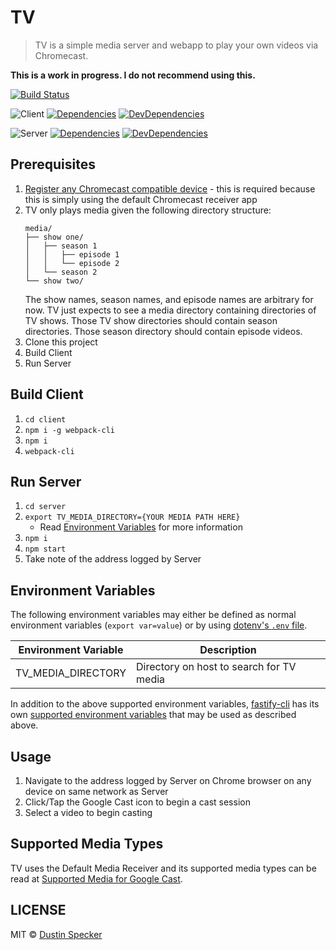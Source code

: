 # TV

> TV is a simple media server and webapp to play your own videos via Chromecast.

**This is a work in progress. I do not recommend using this.**

[![Build Status](https://travis-ci.org/dustinspecker/tv.svg?branch=master)](https://travis-ci.org/dustinspecker/tv)

![Client](https://img.shields.io/badge/component-client-blue.svg)
[![Dependencies](https://david-dm.org/dustinspecker/tv/status.svg?path=client)](https://david-dm.org/dustinspecker/tv?path=client)
[![DevDependencies](https://david-dm.org/dustinspecker/tv/dev-status.svg?path=client)](https://david-dm.org/dustinspecker/tv?path=client&type=dev)

![Server](https://img.shields.io/badge/component-server-blue.svg)
[![Dependencies](https://david-dm.org/dustinspecker/tv/status.svg?path=server)](https://david-dm.org/dustinspecker/tv?path=server&type=dev)
[![DevDependencies](https://david-dm.org/dustinspecker/tv/dev-status.svg?path=server)](https://david-dm.org/dustinspecker/tv?path=server&type=dev)

## Prerequisites

1. [Register any Chromecast compatible device](https://developers.google.com/cast/docs/registration#devices) - this is required because this is simply using the default Chromecast receiver app
1. TV only plays media given the following directory structure:
    ```
    media/
    ├── show one/
    │   ├── season 1
    │   │   ├── episode 1
    │   │   └── episode 2
    │   └── season 2
    └── show two/
    ```
    The show names, season names, and episode names are arbitrary for now. TV just expects to see a media directory containing directories of TV shows. Those TV show directories should contain season directories. Those season directory should contain episode videos.
1. Clone this project
1. Build Client
1. Run Server

## Build Client

1. `cd client`
1. `npm i -g webpack-cli`
1. `npm i`
1. `webpack-cli`

## Run Server

1. `cd server`
1. `export TV_MEDIA_DIRECTORY={YOUR MEDIA PATH HERE}`
    - Read [Environment Variables](#environment-variables) for more information
1. `npm i`
1. `npm start`
1. Take note of the address logged by Server

## Environment Variables

The following environment variables may either be defined as normal environment variables (`export var=value`) or by using [dotenv's `.env` file](https://github.com/motdotla/dotenv#usage).

| Environment Variable | Description |
| -------------------- | ----------- |
| TV_MEDIA_DIRECTORY | Directory on host to search for TV media |

In addition to the above supported environment variables, [fastify-cli](https://github.com/fastify/fastify-cli) has its own [supported environment variables](https://github.com/fastify/fastify-cli#options) that may be used as described above.

## Usage

1. Navigate to the address logged by Server on Chrome browser on any device on same network as Server
1. Click/Tap the Google Cast icon to begin a cast session
1. Select a video to begin casting

## Supported Media Types

TV uses the Default Media Receiver and its supported media types can be read at [Supported Media for Google Cast](https://developers.google.com/cast/docs/media#media_container_formats).

## LICENSE
MIT © [Dustin Specker](https://github.com/dustinspecker)
